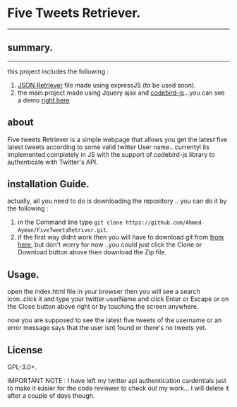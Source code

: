 # Five Tweets Retriever.
<hr>

## summary.
<hr>
this project includes the following :

1. [JSON Retriever](https://github.com/Ahmed-Ayman/FiveTweetsRetriver/blob/master/tweetsJson.js) file made using expressJS  (to be used soon).
2. the main project made using Jquery ajax and [codebird-js](https://github.com/jublonet/codebird-js
)...you can see a demo [right here](ahmed-ayman.github.io/GetTwitter)

## about

Five tweets Retriever is a simple webpage that allows you get the latest five latest tweets according to some valid twitter User name.. currentyl its implemented completely in JS with the support of codebird-js library to authenticate with Twitter's API.


## installation Guide.

actually, all you need to do is downloading the repository .. you can do it by the following :

1. in the Command line type `git clone https://github.com/Ahmed-Ayman/FiveTweetsRetriver.git`.
2. if the first way didnt work then you will have to download git from [from here](https://git-scm.com/), but don't worry for now ..you could just click the Clone or Download button above then download the Zip file.


## Usage.

open the index.html file in your browser then you will see a search icon..click it and type your twitter userName and  click Enter or Escape or on the Close button above right or by touching the screen anywhere.

now you are supposed to see the latest five tweets of the username or an error message says that the user isnt found or there's no tweets yet.
## License  
GPL-3.0+.

IMPORTANT NOTE : I have left my twitter api authentication cardentials just to make it easier for the code reviewer to check out my work... I will delete it after a couple of days though.
